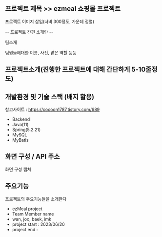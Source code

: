 프로젝트 제목 >> ezmeal 쇼핑몰 프로젝트
-
프로젝트 이미지 삽입(너비 300정도, 가운데 정렬)

-- 프로젝트 간편 소개란 --

팀소개

팀원들에대한 이름, 사진, 맡은 역할 등등

프로젝트소개(진행한 프로젝트에 대해 간단하게 5-10줄정도)
-

개발환경 및 기술 스택 (배지 활용)
-
참고사이트 : 
https://cocoon1787.tistory.com/689

- Backend
- Java(11)
- Spring(5.2.21)
- MySQL
- MyBatis

화면 구성 / API 주소
-
화면 구성 캡쳐 

주요기능
-
프로젝트의 주요기능들을 소개한다

- ezMeal project
- Team Member name
- wan, joo, baek, imk
- project start : 2023/06/20
- project end : 